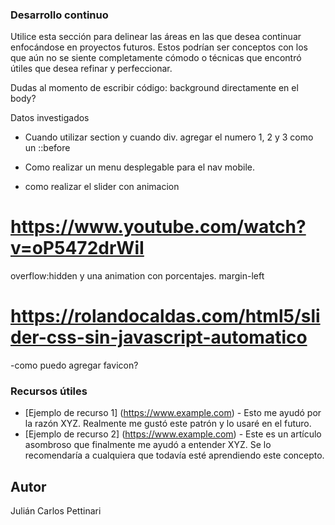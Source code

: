 ### Desarrollo continuo

Utilice esta sección para delinear las áreas en las que desea continuar enfocándose en proyectos futuros. Estos podrían ser conceptos con los que aún no se siente completamente cómodo o técnicas que encontró útiles que desea refinar y perfeccionar.

Dudas al momento de escribir código:
background directamente en el body?



Datos investigados
- Cuando utilizar section y cuando div.
agregar el numero 1, 2 y 3 como un ::before

- Como realizar un menu desplegable para el nav mobile.

- como realizar el slider con animacion
# https://www.youtube.com/watch?v=oP5472drWiI

overflow:hidden
y una animation con porcentajes. margin-left

#  https://rolandocaldas.com/html5/slider-css-sin-javascript-automatico


-como puedo agregar favicon?


### Recursos útiles

- [Ejemplo de recurso 1] (https://www.example.com) - Esto me ayudó por la razón XYZ. Realmente me gustó este patrón y lo usaré en el futuro.
- [Ejemplo de recurso 2] (https://www.example.com) - Este es un artículo asombroso que finalmente me ayudó a entender XYZ. Se lo recomendaría a cualquiera que todavía esté aprendiendo este concepto.

## Autor

Julián Carlos Pettinari
